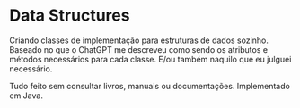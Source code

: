 # Data Structures
Criando classes de implementação para estruturas de dados sozinho.
Baseado no que o ChatGPT me descreveu como sendo os atributos e métodos necessários para cada classe. E/ou também naquilo que eu julguei necessário.

Tudo feito sem consultar livros, manuais ou documentações.
Implementado em Java.
